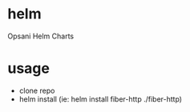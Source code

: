 # helm
Opsani Helm Charts

# usage

* clone repo
* helm install <name> <directory> (ie: helm install fiber-http ./fiber-http)
